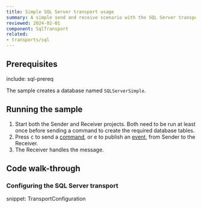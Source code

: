 ```yaml
---
title: Simple SQL Server transport usage
summary: A simple send and receive scenario with the SQL Server transport.
reviewed: 2024-02-01
component: SqlTransport
related:
- transports/sql
---
```


## Prerequisites

include: sql-prereq

The sample creates a database named `SQLServerSimple`.

## Running the sample

1. Start both the Sender and Receiver projects. Both need to be run at least once before sending a command to create the required database tables.
1. Press <kbd>c</kbd> to send a [command](/nservicebus/messaging/messages-events-commands.md), or <kbd>e</kbd> to publish an [event](/nservicebus/messaging/messages-events-commands.md), from Sender to the Receiver.
1. The Receiver handles the message.

## Code walk-through

### Configuring the SQL Server transport

snippet: TransportConfiguration
